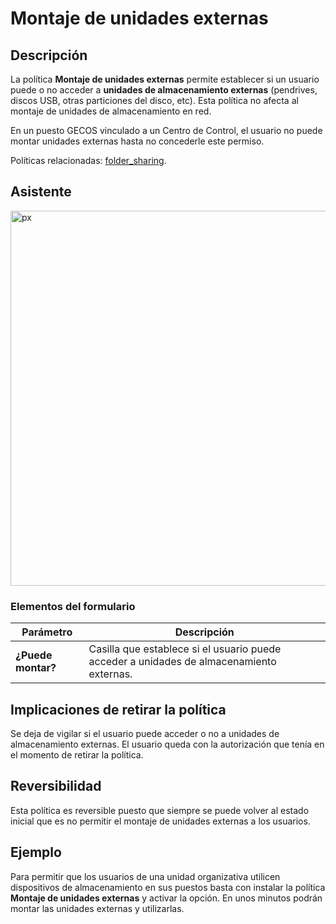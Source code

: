 # Montaje de unidades externas #

## Descripción ##

La política **Montaje de unidades externas** permite establecer si un usuario puede o no acceder a **unidades de almacenamiento externas** (pendrives, discos USB, otras particiones del disco, etc). Esta política no afecta al montaje de unidades de almacenamiento en red.

En un puesto GECOS vinculado a un Centro de Control, el usuario no puede montar unidades externas hasta no concederle este permiso.

Políticas relacionadas: [folder_sharing](https://github.com/gecos-team/gecos-doc/wiki/Politicasfolder_sharing).

## Asistente ##

<img src="/gecos-team/gecos-doc/wiki/images/gecoscc/politicas/gecoscc-usermount.png" width="600" alt="px">

### Elementos del formulario ###

|  Parámetro  | Descripción |
| ----------- | ------------|
| **¿Puede montar?** | Casilla que establece si el usuario puede acceder a unidades de almacenamiento externas. |

## Implicaciones de retirar la política ##

Se deja de vigilar si el usuario puede acceder o no a unidades de almacenamiento externas. El usuario queda con la autorización que tenía en el momento de retirar la política.

## Reversibilidad ##

Esta política es reversible puesto que siempre se puede volver al estado inicial que es no permitir el montaje de unidades externas a los usuarios.

## Ejemplo ##

Para permitir que los usuarios de una unidad organizativa utilicen dispositivos de almacenamiento en sus puestos basta con instalar la política **Montaje de unidades externas** y activar la opción. En unos minutos podrán montar las unidades externas y utilizarlas.
